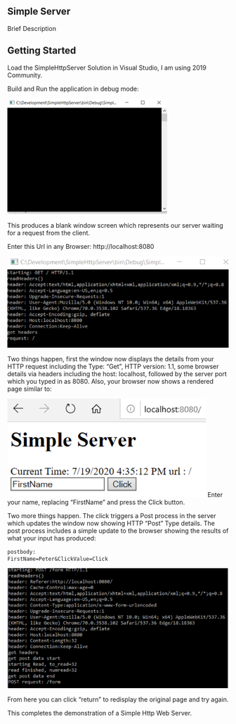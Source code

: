 ## Simple Server

Brief Description

## Getting Started	

Load the SimpleHttpServer Solution in Visual Studio, I am using 2019 Community.

Build and Run the application in debug mode:

![](Images/Picture1.png)

This produces a blank window screen which represents our server waiting for a request from the client.

Enter this Url in any Browser:     http://localhost:8080

![](Images/Picture2.png)

Two things happen, first the window now displays the details from your HTTP request including the Type: “Get”, HTTP version: 1.1, some browser details via headers including the host: localhost, followed by the server port which you typed in as 8080.  Also, your browser now shows a rendered page similar to:

![](Images/Picture3.png)
Enter your name, replacing “FirstName” and press the Click button.

Two more things happen. The click triggers a Post process in the server which updates the window now showing HTTP “Post” Type details. 
The post process includes a simple update to the browser showing the results of what your input has produced:
```
postbody: 
FirstName=Peter&ClickValue=Click
```

![](Images/Picture4.png)

From here you can click “return” to redisplay the original page and try again.

This completes the demonstration of a Simple Http Web Server. 

